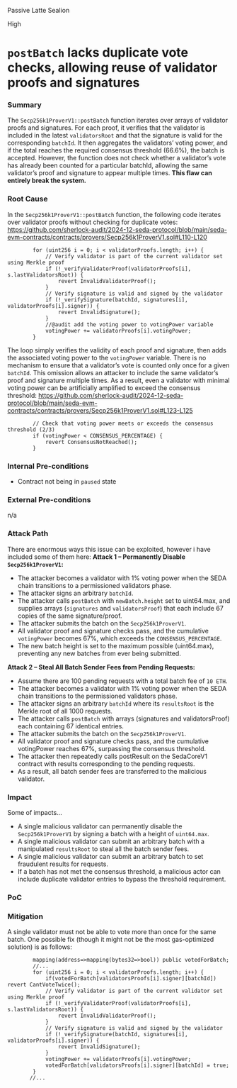 Passive Latte Sealion

High

# `postBatch` lacks duplicate vote checks, allowing reuse of validator proofs and signatures

### Summary
The `Secp256k1ProverV1::postBatch` function iterates over arrays of validator proofs and signatures. For each proof, it verifies that the validator is included in the latest `validatorsRoot` and that the signature is valid for the corresponding `batchId`. It then aggregates the validators’ voting power, and if the total reaches the required consensus threshold (66.6%), the batch is accepted. However, the function does not check whether a validator’s vote has already been counted for a particular batchId, allowing the same validator’s proof and signature to appear multiple times. **This flaw can entirely break the system.**

### Root Cause
In the `Secp256k1ProverV1::postBatch` function, the following code iterates over validator proofs without checking for duplicate votes:
https://github.com/sherlock-audit/2024-12-seda-protocol/blob/main/seda-evm-contracts/contracts/provers/Secp256k1ProverV1.sol#L110-L120
```solidity
        for (uint256 i = 0; i < validatorProofs.length; i++) {
            // Verify validator is part of the current validator set using Merkle proof
            if (!_verifyValidatorProof(validatorProofs[i], s.lastValidatorsRoot)) {
                revert InvalidValidatorProof();
            }
            // Verify signature is valid and signed by the validator
            if (!_verifySignature(batchId, signatures[i], validatorProofs[i].signer)) {
                revert InvalidSignature();
            }
            //@audit add the voting power to votingPower variable
            votingPower += validatorProofs[i].votingPower;
        }
```
The loop simply verifies the validity of each proof and signature, then adds the associated voting power to the `votingPower` variable. There is no mechanism to ensure that a validator’s vote is counted only once for a given `batchId`. This omission allows an attacker to include the same validator’s proof and signature multiple times. As a result, even a validator with minimal voting power can be artificially amplified to exceed the consensus threshold:
https://github.com/sherlock-audit/2024-12-seda-protocol/blob/main/seda-evm-contracts/contracts/provers/Secp256k1ProverV1.sol#L123-L125
```solidity
        // Check that voting power meets or exceeds the consensus threshold (2/3)
        if (votingPower < CONSENSUS_PERCENTAGE) {
            revert ConsensusNotReached();
        }
```

### Internal Pre-conditions
- Contract not being in `paused` state

### External Pre-conditions
n/a

### Attack Path
There are enormous ways this issue can be exploited, however i have included some of them here:
**Attack 1 – Permanently Disable `Secp256k1ProverV1`:**
- The attacker becomes a validator with 1% voting power when the SEDA chain transitions to a permissioned validators phase.
- The attacker signs an arbitrary `batchId`.
- The attacker calls `postBatch` with `newBatch.height` set to uint64.max, and supplies arrays (`signatures` and `validatorsProof`) that each include 67 copies of the same signature/proof.
- The attacker submits the batch on the `Secp256k1ProverV1`.
- All validator proof and signature checks pass, and the cumulative `votingPower` becomes 67%, which exceeds the `CONSENSUS_PERCENTAGE`.
- The new batch height is set to the maximum possible (uint64.max), preventing any new batches from ever being submitted.

**Attack 2 – Steal All Batch Sender Fees from Pending Requests:**
- Assume there are 100 pending requests with a total batch fee of `10 ETH`.
- The attacker becomes a validator with 1% voting power when the SEDA chain transitions to the permissioned validators phase.
- The attacker signs an arbitrary `batchId` where its `resultsRoot` is the Merkle root of all 1000 requests.
- The attacker calls `postBatch` with arrays (signatures and validatorsProof) each containing 67 identical entries.
- The attacker submits the batch on the `Secp256k1ProverV1`.
- All validator proof and signature checks pass, and the cumulative votingPower reaches 67%, surpassing the consensus threshold.
- The attacker then repeatedly calls postResult on the SedaCoreV1 contract with results corresponding to the pending requests.
- As a result, all batch sender fees are transferred to the malicious validator.

### Impact
Some of impacts...
- A single malicious validator can permanently disable the `Secp256k1ProverV1` by signing a batch with a height of `uint64.max`.
- A single malicious validator can submit an arbitrary batch with a manipulated `resultsRoot` to steal all the batch sender fees.
- A single malicious validator can submit an arbitrary batch to set fraudulent results for requests.
- If a batch has not met the consensus threshold, a malicious actor can include duplicate validator entries to bypass the threshold requirement.

### PoC

### Mitigation
A single validator must not be able to vote more than once for the same batch. One possible fix (though it might not be the most gas-optimized solution) is as follows:
```solidity
        mapping(address=>mapping(bytes32=>bool)) public votedForBatch;
        //...
        for (uint256 i = 0; i < validatorProofs.length; i++) {
            if(votedForBatch[validatorsProofs[i].signer][batchId]) revert CantVoteTwice();
            // Verify validator is part of the current validator set using Merkle proof
            if (!_verifyValidatorProof(validatorProofs[i], s.lastValidatorsRoot)) {
                revert InvalidValidatorProof();
            }
            // Verify signature is valid and signed by the validator
            if (!_verifySignature(batchId, signatures[i], validatorProofs[i].signer)) {
                revert InvalidSignature();
            }
            votingPower += validatorProofs[i].votingPower;
            votedForBatch[validatorsProofs[i].signer][batchId] = true;
        }
       //...
```